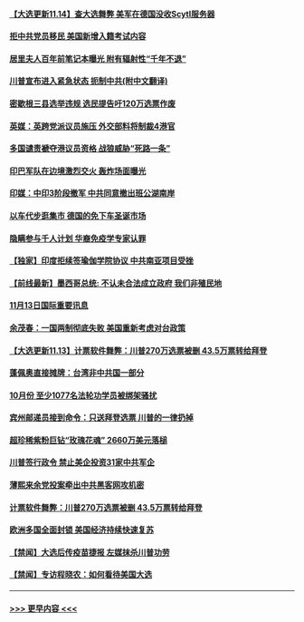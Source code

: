 #### [【大选更新11.14】查大选舞弊 美军在德国没收Scytl服务器](../pages/prog202/a102986522.md?t=11142202) 
#### [拒中共党员移民 美国新增入籍考试内容](../pages/prog202/a102986805.md?t=11142202) 
#### [居里夫人百年前笔记本曝光 附有辐射性“千年不退”](../pages/prog202/a102986756.md?t=11142202) 
#### [川普宣布进入紧急状态 扼制中共(附中文翻译)](../pages/prog202/a102986557.md?t=11142202) 
#### [密歇根三县选举违规 选民提告吁120万选票作废](../pages/prog202/a102986615.md?t=11142202) 
#### [英媒：英跨党派议员施压 外交部料将制裁4港官](../pages/prog202/a102986440.md?t=11142202) 
#### [多国谴责褫夺港议员资格 战狼威胁“死路一条”](../pages/prog202/a102986368.md?t=11142202) 
#### [印巴军队在边境激烈交火 轰炸场面曝光](../pages/prog202/a102986415.md?t=11142202) 
#### [印媒：中印3阶段撤军 中共同意撤出班公湖南岸](../pages/prog202/a102986360.md?t=11142202) 
#### [以车代步逛集市 德国的免下车圣诞市场](../pages/prog202/a102986392.md?t=11142202) 
#### [隐瞒参与千人计划 华裔免疫学专家认罪](../pages/prog202/a102986235.md?t=11142202) 
#### [【独家】印度拒续签瑜伽学院协议 中共南亚项目受挫](../pages/prog202/a102986227.md?t=11142202) 
#### [【前线最新】墨西哥总统: 不认未合法成立政府 我们非殖民地](../pages/prog202/a102986067.md?t=11142202) 
#### [11月13日国际重要讯息](../pages/prog202/a102986065.md?t=11142202) 
#### [余茂春：一国两制彻底失败 美国重新考虑对台政策](../pages/prog202/a102986015.md?t=11142202) 
#### [【大选更新11.13】计票软件舞弊：川普270万选票被删 43.5万票转给拜登](../pages/prog202/a102985599.md?t=11142202) 
#### [蓬佩奥直接摊牌：台湾非中共国一部分](../pages/prog202/a102985973.md?t=11142202) 
#### [10月份 至少1077名法轮功学员被绑架骚扰](../pages/prog202/a102985974.md?t=11142202) 
#### [宾州邮递员接到命令：只送拜登选票 川普的一律扔掉](../pages/prog202/a102985905.md?t=11142202) 
#### [超珍稀紫粉巨钻“玫瑰花魂” 2660万美元落槌](../pages/prog202/a102985839.md?t=11142202) 
#### [川普签行政令 禁止美企投资31家中共军企](../pages/prog202/a102985881.md?t=11142202) 
#### [薄熙来余党投案牵出中共黑客网攻机密](../pages/prog202/a102985689.md?t=11142202) 
#### [计票软件舞弊：川普270万选票被删 43.5万票转给拜登](../pages/prog202/a102985658.md?t=11142202) 
#### [欧洲多国全面封锁 美国经济持续快速复苏](../pages/prog202/a102985531.md?t=11142202) 
#### [【禁闻】大选后传疫苗捷报 左媒抹杀川普功劳](../pages/prog202/a102985507.md?t=11142202) 
#### [【禁闻】专访程晓农：如何看待美国大选](../pages/prog202/a102985497.md?t=11142202) 

----
#### [ >>> 更早内容 <<< ](../indexes/prog202-earlier.md)
